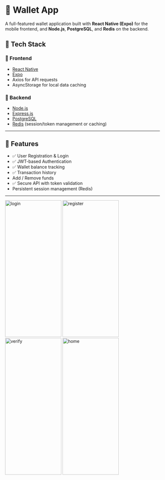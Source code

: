 # 💸 Wallet App

A full-featured wallet application built with **React Native (Expo)** for the mobile frontend, and **Node.js**, **PostgreSQL**, and **Redis** on the backend.

## 🧩 Tech Stack

### 🔹 Frontend
- [React Native](https://reactnative.dev/)
- [Expo](https://expo.dev/)
- Axios for API requests
- AsyncStorage for local data caching

### 🔹 Backend
- [Node.js](https://nodejs.org/)
- [Express.js](https://expressjs.com/)
- [PostgreSQL](https://www.postgresql.org/)
- [Redis](https://redis.io/) (session/token management or caching)

---

## 🚀 Features

- ✅ User Registration & Login
- ✅ JWT-based Authentication
- ✅ Wallet balance tracking
- ✅ Transaction history
- Add / Remove funds
- ✅ Secure API with token validation
- Persistent session management (Redis)

---

<img width="183" height="445" alt="login" src="https://github.com/user-attachments/assets/878818fd-3867-4862-9716-5c36fdf08345" />

<img width="183" height="445" alt="register" src="https://github.com/user-attachments/assets/d81d8dd6-7335-4186-b6b4-17584f188164" />
<img width="183" height="445" alt="verify" src="https://github.com/user-attachments/assets/fad4acc6-c755-4004-b246-55bc505d1be7" />

<img width="183" height="445" alt="home" src="https://github.com/user-attachments/assets/be38a3a2-48c4-4478-a8ac-a857afa8b881" />


